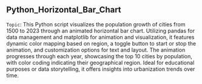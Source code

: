 ## Python_Horizontal_Bar_Chart

`Topic`: This Python script visualizes the population growth of cities from 1500 to 2023 through an animated horizontal bar chart. Utilizing pandas for data management and matplotlib for animation and visualization, it features dynamic color mapping based on region, a toggle button to start or stop the animation, and customization options for text and layout. The animation progresses through each year, showcasing the top 10 cities by population, with color coding indicating their geographical region. Ideal for educational purposes or data storytelling, it offers insights into urbanization trends over time.
